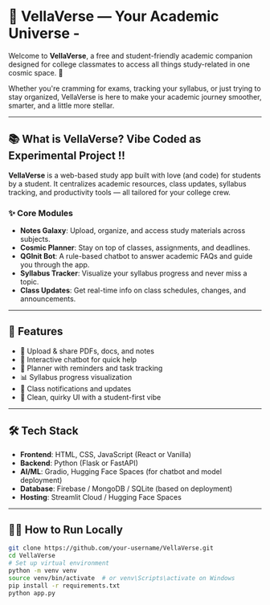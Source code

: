 # 🌌 VellaVerse — Your Academic Universe -

Welcome to **VellaVerse**, a free and student-friendly academic companion designed for college classmates to access all things study-related in one cosmic space. 🚀

Whether you're cramming for exams, tracking your syllabus, or just trying to stay organized, VellaVerse is here to make your academic journey smoother, smarter, and a little more stellar.

---

## 📚 What is VellaVerse?  Vibe Coded as Experimental Project !!

**VellaVerse** is a web-based study app built with love (and code) for students by a student. It centralizes academic resources, class updates, syllabus tracking, and productivity tools — all tailored for your college crew.

### ✨ Core Modules

- **Notes Galaxy**: Upload, organize, and access study materials across subjects.
- **Cosmic Planner**: Stay on top of classes, assignments, and deadlines.
- **QGInit Bot**: A rule-based chatbot to answer academic FAQs and guide you through the app.
- **Syllabus Tracker**: Visualize your syllabus progress and never miss a topic.
- **Class Updates**: Get real-time info on class schedules, changes, and announcements.

---

## 🚀 Features

- 📁 Upload & share PDFs, docs, and notes
- 🧠 Interactive chatbot for quick help
- 📅 Planner with reminders and task tracking
- 📊 Syllabus progress visualization
- 🔔 Class notifications and updates
- 🎨 Clean, quirky UI with a student-first vibe

---

## 🛠️ Tech Stack

- **Frontend**: HTML, CSS, JavaScript (React or Vanilla)
- **Backend**: Python (Flask or FastAPI)
- **AI/ML**: Gradio, Hugging Face Spaces (for chatbot and model deployment)
- **Database**: Firebase / MongoDB / SQLite (based on deployment)
- **Hosting**: Streamlit Cloud / Hugging Face Spaces

---

## 👨‍💻 How to Run Locally

```bash
git clone https://github.com/your-username/VellaVerse.git
cd VellaVerse
# Set up virtual environment
python -m venv venv
source venv/bin/activate  # or venv\Scripts\activate on Windows
pip install -r requirements.txt
python app.py

 
